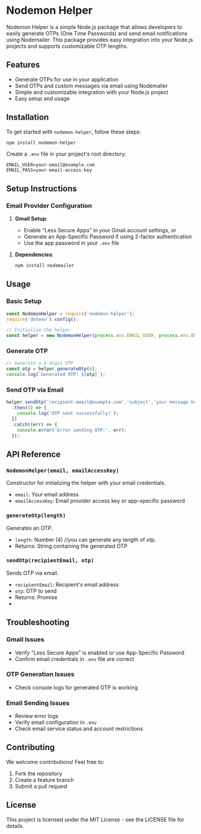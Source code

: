 # Nodemon Helper

Nodemon Helper is a simple Node.js package that allows developers to easily generate OTPs (One Time Passwords) and send email notifications using Nodemailer. This package provides easy integration into your Node.js projects and supports customizable OTP lengths.

## Features
- Generate OTPs for use in your application
- Send OTPs and custom messages via email using Nodemailer
- Simple and customizable integration with your Node.js project
- Easy setup and usage

## Installation

To get started with `nodemon-helper`, follow these steps:

```bash
npm install nodemon-helper
```

Create a `.env` file in your project's root directory:

```plaintext
EMAIL_USER=your-email@example.com
EMAIL_PASS=your-email-access-key
```

## Setup Instructions

### Email Provider Configuration

1. **Gmail Setup**:
   - Enable "Less Secure Apps" in your Gmail account settings, or
   - Generate an App-Specific Password if using 2-factor authentication
   - Use the app password in your `.env` file

2. **Dependencies**:
   ```bash
   npm install nodemailer
   ```

## Usage

### Basic Setup

```javascript
const NodemonHelper = require('nodemon-helper');
require('dotenv').config();

// Initialize the helper
const helper = new NodemonHelper(process.env.EMAIL_USER, process.env.EMAIL_PASS);
```

### Generate OTP

```javascript
// Generate a 6-digit OTP
const otp = helper.generateOtp(6);
console.log(`Generated OTP: ${otp}`);
```

### Send OTP via Email

```javascript
helper.sendOtp('recipient-email@example.com','subject','your message here!', otp)
  .then(() => {
    console.log('OTP sent successfully!');
  })
  .catch((err) => {
    console.error('Error sending OTP:', err);
  });
```

## API Reference

### `NodemonHelper(email, emailAccessKey)`
Constructor for initializing the helper with your email credentials.

- `email`: Your email address
- `emailAccessKey`: Email provider access key or app-specific password

### `generateOtp(length)`
Generates an OTP.

- `length`: Number (4) //you can generate any length of otp. 
- Returns: String containing the generated OTP

### `sendOtp(recipientEmail, otp)`
Sends OTP via email.

- `recipientEmail`: Recipient's email address
- `otp`: OTP to send
- Returns: Promise
- 
## Troubleshooting

### Gmail Issues
- Verify "Less Secure Apps" is enabled or use App-Specific Password
- Confirm email credentials in `.env` file are correct

### OTP Generation Issues
- Check console logs for generated OTP is working

### Email Sending Issues
- Review error logs
- Verify email configuration in `.env`
- Check email service status and account restrictions

## Contributing

We welcome contributions! Feel free to:
1. Fork the repository
2. Create a feature branch
3. Submit a pull request

## License

This project is licensed under the MIT License - see the LICENSE file for details.
